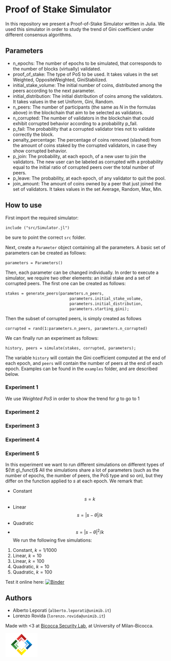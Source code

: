 # Proof of Stake Simulator

In this repository we present a Proof-of-Stake Simulator written in Julia. We used this simulator in order to study the trend of Gini coefficient under different consensus algorithms.

## Parameters

- n_epochs: The number of epochs to be simulated, that corresponds to the number of blocks (virtually) validated.
- proof_of_stake: The type of PoS to be used. It takes values in the set Weighted, OppositeWeighted, GiniStabilized.
- initial_stake_volume: The initial number of coins, distributed among the peers according to the next parameter.
- initial_distribution: The initial distribution of coins among the validators. It takes values in the set Uniform, Gini, Random.
- n_peers: The number of participants (the same as $N$ in the formulas above) in the blockchain that aim to be selected as validators.
- n_corrupted: The number of validators in the blockchain that could exhibit corrupted behavior according to a probability p_fail.
- p_fail: The probability that a corrupted validator tries not to validate correctly the block.
- penalty_percentage: The percentage of coins removed (slashed) from the amount of coins staked by the corrupted validators, in case they show corrupted behavior.
- p_join: The probability, at each epoch, of a new user to join the validators. The new user can be labeled as corrupted with a probability equal to the initial ratio of corrupted peers over the total number of peers.
- p_leave: The probability, at each epoch, of any validator to quit the pool.
- join_amount: The amount of coins owned by a peer that just joined the set of validators. It takes values in the set Average, Random, Max, Min.

## How to use

First import the required simulator:

```
include ("src/Simulator.jl")
```

be sure to point the correct `src` folder.

Next, create a `Parameter` object containing all the parameters. A basic set of parameters can be created as follows:

```
parameters = Parameters()
```

Then, each parameter can be changed individually.
In order to execute a simulator, we require two other elements: an initial stake and a set of corrupted peers. The first one can be created as follows:

```
stakes = generate_peers(parameters.n_peers, 
                            parameters.initial_stake_volume, 
                            parameters.initial_distribution, 
                            parameters.starting_gini);
```

Then the subset of corrupted peers, is simply created as follows

```
corrupted = rand(1:parameters.n_peers, parameters.n_corrupted)
```


We can finally run an experiment as follows:

```
history, peers = simulate(stakes, corrupted, parameters);
```

The variable `history` will contain the Gini coefficient computed at the end of each epoch, and `peers` will contain the number of peers at the end of each epoch.
Examples can be found in the `examples` folder, and are described below.

### Experiment 1
We use *Weighted PoS* in order to show the trend for $g$ to go to 1
### Experiment 2
### Experiment 3
### Experiment 4
### Experiment 5
In this experiment we want to run different simulations on different types of ${\tt g\_funct}$
All the simulations share a lot of parameters (such as the number of epochs, the number of peers, the PoS type and so on), but they differ on the function applied to $s$ at each epoch. We remark that:
- Constant 
$$s = k$$
- Linear
$$s = |s - \theta| / k$$
- Quadratic
- $$s = |s - \theta|^2 / k$$
We run the following five simulations:
1) Constant, $k=1 / 1000$
2) Linear, $k = 10$
3) Linear, $k = 100$
4) Quadratic, $k = 10$
5) Quadratic, $k = 100$

Test it online here: [![Binder](https://mybinder.org/badge_logo.svg)](https://mybinder.org/v2/gh/narger-ef/Proof-of-Stake-Simulator/HEAD?urlpath=notebooks/examples/experiment5/notebook.ipynb)

## Authors

- Alberto Leporati (`alberto.leporati@unimib.it`)
- Lorenzo Rovida (`lorenzo.rovida@unimib.it`)

Made with <3  at [Bicocca Security Lab](https://www.bislab.unimib.it), at University of Milan-Bicocca.

<img src="imgs/lab_logo.png" alt="BisLab logo" width=20%>
